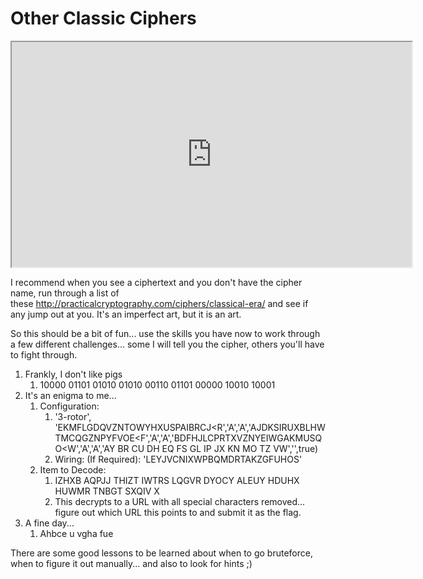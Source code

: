# Other Classic Ciphers

<iframe allowfullscreen height="360" src="https://www.youtube.com/embed/KRdyz-GADNs?wmode=opaque" width="640"></iframe>  

I recommend when you see a ciphertext and you don't have the cipher
name, run through a list of
these <http://practicalcryptography.com/ciphers/classical-era/> and see
if any jump out at you. It's an imperfect art, but it is an art.

So this should be a bit of fun... use the skills you have now to work
through a few different challenges... some I will tell you the cipher,
others you'll have to fight through.

1.  Frankly, I don't like pigs
    1.  10000 01101 01010 01010 00110 01101 00000 10010 10001
2.  It's an enigma to me...
    1.  Configuration: 
        1.  '3-rotor',  
            'EKMFLGDQVZNTOWYHXUSPAIBRCJ\<R','A','A','AJDKSIRUXBLHWTMCQGZNPYFVOE\<F','A','A','BDFHJLCPRTXVZNYEIWGAKMUSQO\<W','A','A','AY
            BR CU DH EQ FS GL IP JX KN MO TZ VW','',true)
        2.  Wiring: (If Required): 'LEYJVCNIXWPBQMDRTAKZGFUHOS'
    2.  Item to Decode: 
        1.  IZHXB AQPJJ THIZT IWTRS LQGVR DYOCY ALEUY HDUHX HUWMR TNBGT
            SXQIV X
        2.  This decrypts to a URL with all special characters
            removed... figure out which URL this points to and submit it
            as the flag.
3.  A fine day... 
    1.  Ahbce u vgha fue

  

There are some good lessons to be learned about when to go bruteforce,
when to figure it out manually... and also to look for hints ;) 

  

  
